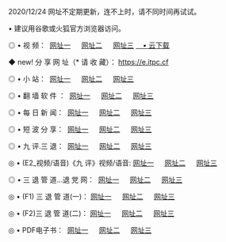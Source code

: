 <p>2020/12/24 网址不定期更新，连不上时，请不同时间再试试。
<p>• 建议用谷歌或火狐官方浏览器访问。
<p>◎ • 视 频： 
<a href="http://hur.wemusiclabel.com/" target="_blank">网址一</a> 　 
<a href="http://hoy.wemusiclabel.com/" target="_blank">网址二</a> 　 
<a href="http://hoy.wemusiclabel.com/b.html" target="_blank">网址三</a>
<a href="https://yadi.sk/d/d0sUeAOpal3njw" target="_blank">　• 云下载 </a></p>
<p>◆ new! 分 享 网 址（* 请 收 藏）： <a href="http://htz.wemusiclabel.com/a.html">https://e.itpc.cf</a></p>

<p>◎ • 小 站：  
<a href="http://hur.wemusiclabel.com/f.html" target="_blank">网址一</a> 　 
<a href="http://hoy.wemusiclabel.com/h.html" target="_blank">网址二</a> 　 
<a href="http://hoy.wemusiclabel.com/k/" target="_blank">网址三</a></p>
<p>◎ • 翻 墙 软 件 ：  
<a href="http://hur.wemusiclabel.com/ff/" target="_blank">网址一</a> 　 
<a href="http://hoy.wemusiclabel.com/s/read/a1_nd.html" target="_blank">网址二</a> 　 
<a href="http://hoy.wemusiclabel.com/ff/index.html" target="_blank">网址三</a></p>
<p>◎ • 每 日 新 闻：  
<a href="http://hur.wemusiclabel.com/day/" target="_blank">网址一</a> 　 
<a href="http://hoy.wemusiclabel.com/day/" target="_blank">网址二</a> 　 
<a href="http://hoy.wemusiclabel.com/day/index.html" target="_blank">网址三</a></p>
<p>◎ • 短 波 分 享：  
<a href="http://hur.wemusiclabel.com/h/" target="_blank">网址一</a> 　 
<a href="http://hoy.wemusiclabel.com/h/" target="_blank">网址二</a> 　 
<a href="http://hoy.wemusiclabel.com/h/index.html" target="_blank">网址三</a></p>
<p>◎ • 九 评.三 退：  
<a href="http://hur.wemusiclabel.com/t/" target="_blank">网址一</a> 　 
<a href="http://hoy.wemusiclabel.com/v2/index.html" target="_blank">网址二</a> 　 
<a href="http://hoy.wemusiclabel.com/tt/index.html" target="_blank">网址三</a> 　</p>
<p>◎ • (E2_视频/语音)《九 评》视频/语音: 
<a href="http://hoy.wemusiclabel.com/7738.html" target="_blank">网址一</a> 　 
<a href="http://hoy.wemusiclabel.com/7614.html" target="_blank">网址二</a> 　 
<a href="http://hoy.wemusiclabel.com/7633.html" target="_blank">网址三</a></p>
<p>◎ • 三 退 管 道...退 党 网：  
<a href="http://hur.wemusiclabel.com/go/td1.html" target="_blank">网址一</a> 　 
<a href="http://hoy.wemusiclabel.com/go/td2.html" target="_blank">网址二</a> 　 
<a href="http://hoy.wemusiclabel.com/go/td3.html" target="_blank">网址三</a></p>
<p>◎ • (F1) 三 退 管 道(一)： 
<a href="http://hur.wemusiclabel.com/dd/" target="_blank">网址一</a> 　 
<a href="http://hoy.wemusiclabel.com/s/read/a1_tdx.html" target="_blank">网址二</a> 　 
<a href="http://hoy.wemusiclabel.com/dd/" target="_blank">网址三</a></p>
<p>◎ • (F2)三 退 管 道(二)： 
<a href="http://hoy.wemusiclabel.com/d/" target="_blank">网址一</a> 　 
<a href="http://hur.wemusiclabel.com/d/index.html" target="_blank">网址二</a> 　 
<a href="http://hoy.wemusiclabel.com/d/" target="_blank">网址三</a></p>
<p>◎ • PDF电子书：  
<a href="http://hur.wemusiclabel.com/p/" target="_blank">网址一</a> 　 
<a href="http://hoy.wemusiclabel.com/p/index.html" target="_blank">网址二</a> 　 
<a href="http://hoy.wemusiclabel.com/p/" target="_blank">网址三</a></p>
